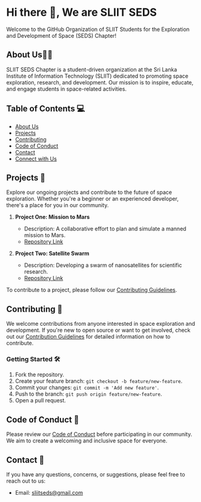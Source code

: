 # Hi there 👋, We are SLIIT SEDS

<!--

**Here are some ideas to get you started:**

🙋‍♀️ A short introduction - what is your organization all about?
🌈 Contribution guidelines - how can the community get involved?
👩‍💻 Useful resources - where can the community find your docs? Is there anything else the community should know?
🍿 Fun facts - what does your team eat for breakfast?
🧙 Remember, you can do mighty things with the power of [Markdown](https://docs.github.com/github/writing-on-github/getting-started-with-writing-and-formatting-on-github/basic-writing-and-formatting-syntax)
-->

Welcome to the GitHub Organization of SLIIT Students for the Exploration and Development of Space (SEDS) Chapter!

## About Us🧑‍🚀

SLIIT SEDS Chapter is a student-driven organization at the Sri Lanka Institute of Information Technology (SLIIT) dedicated to promoting space exploration, research, and development. Our mission is to inspire, educate, and engage students in space-related activities.

## Table of Contents 💻

- [About Us](#about-us)
- [Projects](#projects)
- [Contributing](#contributing)
- [Code of Conduct](#code-of-conduct)
- [Contact](#contact)
- [Connect with Us](#connect-with-us)

## Projects 🔮

Explore our ongoing projects and contribute to the future of space exploration. Whether you're a beginner or an experienced developer, there's a place for you in our community.

1. **Project One: Mission to Mars**
   - Description: A collaborative effort to plan and simulate a manned mission to Mars.
   - [Repository Link](link/to/project-one)

2. **Project Two: Satellite Swarm**
   - Description: Developing a swarm of nanosatellites for scientific research.
   - [Repository Link](link/to/project-two)

To contribute to a project, please follow our [Contributing Guidelines](CONTRIBUTING.md).

## Contributing 🔭

We welcome contributions from anyone interested in space exploration and development. If you're new to open source or want to get involved, check out our [Contribution Guidelines](CONTRIBUTING.md) for detailed information on how to contribute.

### Getting Started 🛠️

1. Fork the repository.
2. Create your feature branch: `git checkout -b feature/new-feature`.
3. Commit your changes: `git commit -m 'Add new feature'`.
4. Push to the branch: `git push origin feature/new-feature`.
5. Open a pull request.

## Code of Conduct 🎯

Please review our [Code of Conduct](CODE_OF_CONDUCT.md) before participating in our community. We aim to create a welcoming and inclusive space for everyone.

## Contact 👀

If you have any questions, concerns, or suggestions, please feel free to reach out to us:

- Email: [sliitseds@gmail.com](mailto:sliitseds@gmail.com)
  <!--
- Slack: [SLIIT SEDS Slack Workspace](link/to/slack)
- Twitter: [@SLIITSEDS](https://twitter.com/SLIITSEDS)
-->

## Connect with Us ❤️

Stay updated on our activities and connect with us on social media:

- Twitter: [@SLIITSEDS](https://twitter.com/SLIITSEDS)
- Instagram: [@sliitseds](https://www.instagram.com/sliitseds/)
- Facebook: [SLIIT SEDS Chapter](https://www.facebook.com/sliitseds/)

We look forward to collaborating with you in the exciting world of space exploration!
